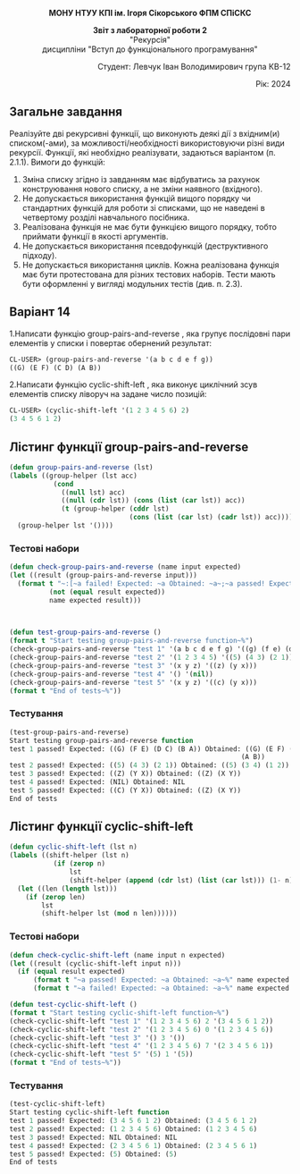 <p align="center"><b>МОНУ НТУУ КПІ ім. Ігоря Сікорського ФПМ СПіСКС</b></p>
<p align="center">
<b>Звіт з лабораторної роботи 2</b><br/>
"Рекурсія"<br/>
дисципліни "Вступ до функціонального програмування"
</p>
<p align="right">Студент: Левчук Іван Володимирович група КВ-12<p>
<p align="right">Рік: 2024<p>
 
## Загальне завдання	
Реалізуйте дві рекурсивні функції, що виконують деякі дії з вхідним(и) списком(-ами), за
можливості/необхідності використовуючи різні види рекурсії. Функції, які необхідно
реалізувати, задаються варіантом (п. 2.1.1). Вимоги до функцій:
1. Зміна списку згідно із завданням має відбуватись за рахунок конструювання нового
списку, а не зміни наявного (вхідного).
2. Не допускається використання функцій вищого порядку чи стандартних функцій
для роботи зі списками, що не наведені в четвертому розділі навчального
посібника.
3. Реалізована функція не має бути функцією вищого порядку, тобто приймати функції
в якості аргументів.
4. Не допускається використання псевдофункцій (деструктивного підходу).
5. Не допускається використання циклів.
Кожна реалізована функція має бути протестована для різних тестових наборів. Тести
мають бути оформленні у вигляді модульних тестів (див. п. 2.3).

## Варіант 14
1.Написати функцію group-pairs-and-reverse , яка групує послідовні пари
елементів у списки i повертає обернений результат:

  ```lisp
  CL-USER> (group-pairs-and-reverse '(a b c d e f g))
((G) (E F) (C D) (A B))
```

2.Написати функцію cyclic-shift-left , яка виконує циклічний зсув елементів
списку ліворуч на задане число позицій:

  ```lisp
CL-USER> (cyclic-shift-left '(1 2 3 4 5 6) 2)
(3 4 5 6 1 2)
```

## Лістинг функції group-pairs-and-reverse

  ```lisp
(defun group-pairs-and-reverse (lst)
  (labels ((group-helper (lst acc)
             (cond
               ((null lst) acc)
               ((null (cdr lst)) (cons (list (car lst)) acc))
               (t (group-helper (cddr lst)
                                (cons (list (car lst) (cadr lst)) acc))))))
    (group-helper lst '())))
```

### Тестові набори

  ```lisp
(defun check-group-pairs-and-reverse (name input expected)
  (let ((result (group-pairs-and-reverse input)))
    (format t "~:[~a failed! Expected: ~a Obtained: ~a~;~a passed! Expected: ~a Obtained: ~a~]~%"
            (not (equal result expected))
            name expected result)))
            


(defun test-group-pairs-and-reverse ()
  (format t "Start testing group-pairs-and-reverse function~%")
  (check-group-pairs-and-reverse "test 1" '(a b c d e f g) '((g) (f e) (d c) (b a)))
  (check-group-pairs-and-reverse "test 2" '(1 2 3 4 5) '((5) (4 3) (2 1)))
  (check-group-pairs-and-reverse "test 3" '(x y z) '((z) (y x)))
  (check-group-pairs-and-reverse "test 4" '() '(nil))
  (check-group-pairs-and-reverse "test 5" '(x y z) '((c) (y x)))
  (format t "End of tests~%"))
```

### Тестування

  ```lisp
 (test-group-pairs-and-reverse)
Start testing group-pairs-and-reverse function
test 1 passed! Expected: ((G) (F E) (D C) (B A)) Obtained: ((G) (E F) (C D)
                                                            (A B))
test 2 passed! Expected: ((5) (4 3) (2 1)) Obtained: ((5) (3 4) (1 2))
test 3 passed! Expected: ((Z) (Y X)) Obtained: ((Z) (X Y))
test 4 passed! Expected: (NIL) Obtained: NIL
test 5 passed! Expected: ((C) (Y X)) Obtained: ((Z) (X Y))
End of tests
```

## Лістинг функції cyclic-shift-left

  ```lisp
(defun cyclic-shift-left (lst n)
  (labels ((shift-helper (lst n)
             (if (zerop n)
                 lst
                 (shift-helper (append (cdr lst) (list (car lst))) (1- n)))) )
    (let ((len (length lst)))
      (if (zerop len)
          lst
          (shift-helper lst (mod n len))))))
```

### Тестові набори

  ```lisp
(defun check-cyclic-shift-left (name input n expected)
  (let ((result (cyclic-shift-left input n)))
    (if (equal result expected)
        (format t "~a passed! Expected: ~a Obtained: ~a~%" name expected result)
        (format t "~a failed! Expected: ~a Obtained: ~a~%" name expected result))))

(defun test-cyclic-shift-left ()
  (format t "Start testing cyclic-shift-left function~%")
  (check-cyclic-shift-left "test 1" '(1 2 3 4 5 6) 2 '(3 4 5 6 1 2))
  (check-cyclic-shift-left "test 2" '(1 2 3 4 5 6) 0 '(1 2 3 4 5 6))
  (check-cyclic-shift-left "test 3" '() 3 '())
  (check-cyclic-shift-left "test 4" '(1 2 3 4 5 6) 7 '(2 3 4 5 6 1))
  (check-cyclic-shift-left "test 5" '(5) 1 '(5))
  (format t "End of tests~%"))
```

### Тестування

  ```lisp
(test-cyclic-shift-left)
Start testing cyclic-shift-left function
test 1 passed! Expected: (3 4 5 6 1 2) Obtained: (3 4 5 6 1 2)
test 2 passed! Expected: (1 2 3 4 5 6) Obtained: (1 2 3 4 5 6)
test 3 passed! Expected: NIL Obtained: NIL
test 4 passed! Expected: (2 3 4 5 6 1) Obtained: (2 3 4 5 6 1)
test 5 passed! Expected: (5) Obtained: (5)
End of tests
```
